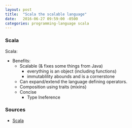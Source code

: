```yaml
---
layout: post
title:  "Scala the scalable language"
date:   2016-06-27 09:59:00 -0500
categories: programming-language scala
---
```


### Scala ###

Scala:

 - Benefits:
   - Scalable (& fixes some things from Java)
     + everything is an object (including functions)
     + immutablility abounds and is a cornerstone
   - Can expand/extend the language defining operators.
   - Composition using traits (mixins)
   - Concise
   	 + Type Ineference




### Sources ###
  - [Scala]


[Scala]: https://www.safaribooksonline.com/library/view/programming-in-scala/9780981531687/a-scalable-language.html
